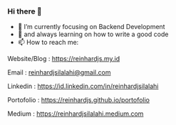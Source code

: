 <!--
![Reinhard's github stats](https://github-readme-stats.vercel.app/api?username=reinhardjs&show_icons=true&theme=dark)
[![Top Langs](https://github-readme-stats.vercel.app/api/top-langs/?username=reinhardjs&layout=compact)](https://github.com/reinhardjs/README.md)
-->

### Hi there 👋
<!--
**Reinhardjs/reinhardjs** is a ✨ _special_ ✨ repository because its `README.md` (this file) appears on your GitHub profile.
- 🔭 I’m currently working on ...
- 👯 I’m looking to collaborate on ...
- 🤔 I’m looking for help with ...
- 💬 Ask me about Android Development
-->

- 🔭 I’m currently focusing on Backend Development
- 🌱 and always learning on how to write a good code
- 📫 How to reach me:

Website/Blog : https://reinhardjs.my.id

Email : reinhardjsilalahi@gmail.com

Linkedin : https://id.linkedin.com/in/reinhardjsilalahi

Portofolio : https://reinhardjs.github.io/portofolio

Medium : https://reinhardjsilalahi.medium.com

<!--
- 😄 Pronouns: ...
- ⚡ Fun fact: ...
-->
